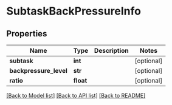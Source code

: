 # SubtaskBackPressureInfo

## Properties
Name | Type | Description | Notes
------------ | ------------- | ------------- | -------------
**subtask** | **int** |  | [optional] 
**backpressure_level** | **str** |  | [optional] 
**ratio** | **float** |  | [optional] 

[[Back to Model list]](../README.md#documentation-for-models) [[Back to API list]](../README.md#documentation-for-api-endpoints) [[Back to README]](../README.md)

